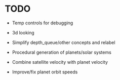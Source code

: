 # TODO

- Temp controls for debugging
- 3d looking

- Simplify depth_queue/other concepts and relabel
- Procedural generation of planets/solar systems
- Combine satellite velocity with planet velocity
- Improve/fix planet orbit speeds
